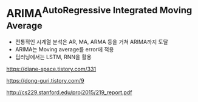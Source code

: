 # ARIMA<sup>AutoRegressive Integrated Moving Average</sup>

- 전통적인 시계열 분석은 AR, MA, ARMA 등을 거쳐 ARIMA까지 도달
- ARIMA는 Moving average를 error에 적용
- 딥러닝에서는 LSTM, RNN을 활용

https://diane-space.tistory.com/331

https://dong-guri.tistory.com/9

http://cs229.stanford.edu/proj2015/219_report.pdf

